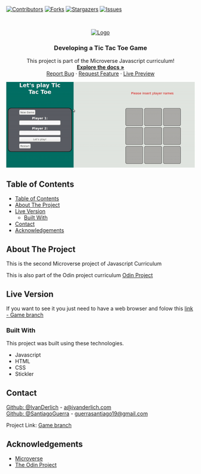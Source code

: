 <!--
*** Thanks for checking out this README Template. If you have a suggestion that would
*** make this better, please fork the repo and create a pull request or simply open
*** an issue with the tag "enhancement".
*** Thanks again! Now go create something AMAZING! :D
-->

<!-- PROJECT SHIELDS -->
<!--
*** I'm using markdown "reference style" links for readability.
*** Reference links are enclosed in brackets [ ] instead of parentheses ( ).
*** See the bottom of this document for the declaration of the reference variables
*** for contributors-url, forks-url, etc. This is an optional, concise syntax you may use.
*** https://www.markdownguide.org/basic-syntax/#reference-style-links

-->
[![Contributors][contributors-shield]][contributors-url]
[![Forks][forks-shield]][forks-url]
[![Stargazers][stars-shield]][stars-url]
[![Issues][issues-shield]][issues-url]

<!-- PROJECT LOGO -->

<br />
<p align="center">
  <a href="https://SantiagoGuerra/tic-tac-toe-javascript">
    <img src="https://github.com/euqueme/toy-app/raw/master/app/assets/images/mLogo.png" alt="Logo" width="80" height="80">
  </a>

  <h3 align="center">Developing a Tic Tac Toe Game</h3>

  <p align="center">
    This project is part of the Microverse Javascript curriculum!
    <br />
    <a href="https://SantiagoGuerra/tic-tac-toe-javascript"><strong>Explore the docs »</strong></a>
    <br />
    <a href="https://SantiagoGuerra/tic-tac-toe-javascript/issues">Report Bug</a>
    ·
    <a href="https://SantiagoGuerra/tic-tac-toe-javascript/issues">Request Feature</a>
    ·
    <a href="#">Live Preview</a>
  </p>
</p>

![](docs/vid.gif)
<!-- TABLE OF CONTENTS -->
## Table of Contents

- [Table of Contents](#table-of-contents)
- [About The Project](#about-the-project)
- [Live Version](#live-version)
  - [Built With](#built-with)
- [Contact](#contact)
- [Acknowledgements](#acknowledgements)

<!-- ABOUT THE PROJECT -->
## About The Project


This is the second Microverse project of Javascript Curriculum

This is also part of the Odin project curriculum [Odin Project](https://www.theodinproject.com/courses/javascript/lessons/library)


<!-- ABOUT THE PROJECT -->
## Live Version

If you want to see it you just need to have a web browser and folow this [link - Game branch](https://raw.githack.com/SantiagoGuerra/tic-tac-toe-javascript/game/index.html)

### Built With
This project was built using these technologies.
* Javascript
* HTML
* CSS
* Stickler


<!-- CONTACT -->
## Contact

[Github: @IvanDerlich](https://github.com/IvanDerlich) - a@ivanderlich.com
<br />
[Github: @SantiagoGuerra](https://github.com/SantiagoGuerra) - guerrasantiago19@gmail.com

Project Link: [Game branch](https://raw.githack.com/SantiagoGuerra/tic-tac-toe-javascript/game/index.html)

<!-- ACKNOWLEDGEMENTS -->
## Acknowledgements
* [Microverse](https://www.microverse.org/)
* [The Odin Project](https://www.theodinproject.com/)

<!-- MARKDOWN LINKS & IMAGES -->
<!-- https://www.markdownguide.org/basic-syntax/#reference-style-links -->
[contributors-shield]: https://img.shields.io/github/contributors/IvanDerlich/JavascriptLibrary.svg?style=flat-square
[contributors-url]: https://SantiagoGuerra/tic-tac-toe-javascript/graphs/contributors
[forks-shield]: https://img.shields.io/github/forks/IvanDerlich/JavascriptLibrary.svg?style=flat-square
[forks-url]: https://SantiagoGuerra/tic-tac-toe-javascript/network/members
[stars-shield]: https://img.shields.io/github/stars/IvanDerlich/JavascriptLibrary.svg?style=flat-square
[stars-url]: https://SantiagoGuerra/tic-tac-toe-javascript/stargazers
[issues-shield]: https://img.shields.io/github/issues/IvanDerlich/JavascriptLibrary.svg?style=flat-square
[issues-url]: https://SantiagoGuerra/tic-tac-toe-javascript/issues
[product-screenshot]: app/assets/images/screenshot.PNG

